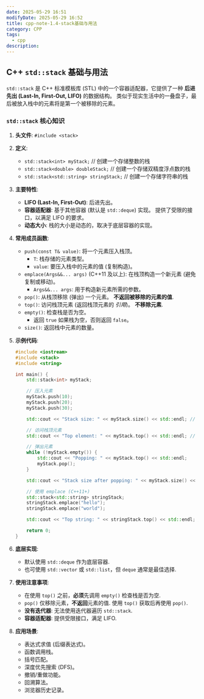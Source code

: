```yaml
---
date: 2025-05-29 16:51
modifyDate: 2025-05-29 16:52
title: cpp-note-1.4-stack基础与用法
category: CPP
tags:
  - cpp
description:
---
```


## C++ `std::stack` 基础与用法

`std::stack` 是 C++ 标准模板库 (STL) 中的一个容器适配器，它提供了一种 **后进先出 (Last-In, First-Out, LIFO)** 的数据结构。 类似于现实生活中的一叠盘子，最后被放入栈中的元素将是第一个被移除的元素。

### `std::stack` 核心知识

1.  **头文件**: `#include <stack>`
2.  **定义**:
    *   `std::stack<int> myStack;`        // 创建一个存储整数的栈
    *   `std::stack<double> doubleStack;` // 创建一个存储双精度浮点数的栈
    *   `std::stack<std::string> stringStack;` // 创建一个存储字符串的栈

3.  **主要特性**:
    *   **LIFO (Last-In, First-Out)**: 后进先出。
    *   **容器适配器**:  基于其他容器 (默认是 `std::deque`) 实现。  提供了受限的接口，以满足 LIFO 的要求。
    *   **动态大小**:  栈的大小是动态的，取决于底层容器的实现。

4.  **常用成员函数**:
    *   `push(const T& value)`: 将一个元素压入栈顶。
        *   `T`: 栈存储的元素类型。
        *   `value`: 要压入栈中的元素的值 (复制构造)。
    *   `emplace(Args&&... args)` (C++11 及以上): 在栈顶构造一个新元素 (避免复制或移动)。
        *   `Args&&... args`: 用于构造新元素所需的参数。
    *   `pop()`:  从栈顶移除 (弹出) 一个元素。 **不返回被移除的元素的值**.
    *   `top()`:  访问栈顶元素 (返回栈顶元素的 *引用*)。 **不移除元素**.
    *   `empty()`:  检查栈是否为空。
        *   返回 `true` 如果栈为空，否则返回 `false`。
    *   `size()`:  返回栈中元素的数量。

5.  **示例代码**:

    ```c++
    #include <iostream>
    #include <stack>
    #include <string>

    int main() {
        std::stack<int> myStack;

        // 压入元素
        myStack.push(10);
        myStack.push(20);
        myStack.push(30);

        std::cout << "Stack size: " << myStack.size() << std::endl; // 输出：Stack size: 3

        // 访问栈顶元素
        std::cout << "Top element: " << myStack.top() << std::endl; // 输出：Top element: 30

        // 弹出元素
        while (!myStack.empty()) {
            std::cout << "Popping: " << myStack.top() << std::endl;
            myStack.pop();
        }

        std::cout << "Stack size after popping: " << myStack.size() << std::endl; // 输出：Stack size after popping: 0

        // 使用 emplace (C++11+)
        std::stack<std::string> stringStack;
        stringStack.emplace("hello");
        stringStack.emplace("world");

        std::cout << "Top string: " << stringStack.top() << std::endl; // 输出：Top string: world

        return 0;
    }
    ```

6.  **底层实现**:
    *   默认使用 `std::deque` 作为底层容器.
    *   也可使用 `std::vector` 或 `std::list`，但 `deque` 通常是最佳选择.

7.  **使用注意事项**:
    *   在使用 `top()` 之前，**必须**先调用 `empty()` 检查栈是否为空.
    *   `pop()` 仅移除元素，**不返回**元素的值.  使用 `top()` 获取后再使用 `pop()`.
    *   **没有迭代器**: 无法使用迭代器遍历 `std::stack`.
    *   **容器适配器**: 提供受限接口，满足 LIFO.

8.  **应用场景**:
    *   表达式求值 (后缀表达式)。
    *   函数调用栈。
    *   括号匹配。
    *   深度优先搜索 (DFS)。
    *   撤销/重做功能。
    *   回溯算法。
    *   浏览器历史记录。
